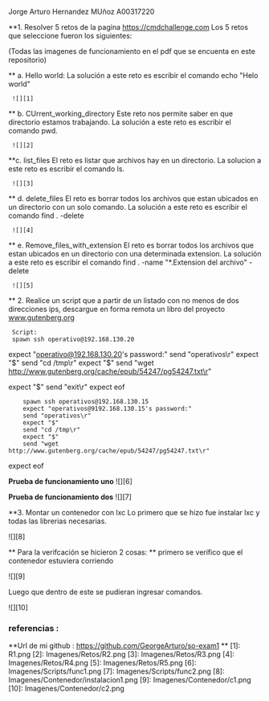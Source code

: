 
Jorge Arturo Hernandez MUñoz
A00317220

**1. Resolver 5 retos de la pagina https://cmdchallenge.com
Los 5 retos que seleccione fueron los siguientes:

(Todas las imagenes de funcionamiento en el pdf que se encuenta en este repositorio)

 ** a. Hello world:
  La solución a este reto es escribir el comando echo "Helo world"
     
     ![][1]
    

 ** b. CUrrent_working_directory
     Este reto nos permite saber en que directorio estamos trabajando.
     La solución a este reto es escribir el comando pwd.
     
     ![][2]
     
  **c. list_files
     El reto es listar que archivos hay en un directorio.
     La solucion a este reto es escribir el comando ls.
     
     ![][3]

 ** d. delete_files
     El reto es borrar todos los archivos que estan ubicados en un directorio con un solo comando.
     La solución a este reto es escribir el comando find . -delete
     
     ![][4]
     
**  e. Remove_files_with_extension
     El reto es borrar todos los archivos que estan ubicados en un directorio con una determinada extension.
     La solución a este reto es escribir el comando find . -name "*.Extension del archivo" -delete
     
     ![][5]
     

**  2. Realice un script que a partir de un listado con no menos de dos direcciones ips, descargue en forma remota un libro del 
     proyecto www.gutenberg.org

     Script:
     spawn ssh operativo@192.168.130.20


expect "operativo@192.168.130.20's password:"
send "operativos\r"
expect "$"
send "cd /tmp\r"
expect "$"
send  "wget http://www.gutenberg.org/cache/epub/54247/pg54247.txt\r"

expect "$"
send "exit\r"
expect eof

        spawn ssh operativos@192.168.130.15
        expect "operativos@9192.168.130.15's password:"
        send "operativos\r"
        expect "$"
        send "cd /tmp\r"
        expect "$"
        send "wget http://www.gutenberg.org/cache/epub/54247/pg54247.txt\r"

expect eof

**Prueba de funcionamiento uno**
![][6]

**Prueba de funcionamiento dos**
![][7]


**3. Montar un contenedor con lxc 
  Lo primero que se hizo fue instalar lxc y todas las librerias necesarias.
  
  ![][8]
  
**  Para la verifcación se hicieron 2 cosas:
 ** primero se verifico que el contenedor estuviera corriendo  
 
 ![][9]
  
  Luego que dentro de este se pudieran ingresar comandos.
 
 ![][10]




### referencias :  

**Url de mi github : https://github.com/GeorgeArturo/so-exam1
**
    [1]: R1.png
    [2]: Imagenes/Retos/R2.png
    [3]: Imagenes/Retos/R3.png
    [4]: Imagenes/Retos/R4.png
    [5]: Imagenes/Retos/R5.png
    [6]: Imagenes/Scripts/func1.png
    [7]: Imagenes/Scripts/func2.png
    [8]: Imagenes/Contenedor/instalacion1.png
    [9]: Imagenes/Contenedor/c1.png
    [10]: Imagenes/Contenedor/c2.png
    
      
